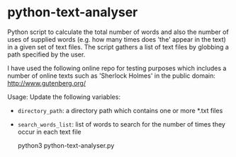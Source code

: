 # python-text-analyser
Python script to calculate the total number of words and also the number of uses of supplied words (e.g. how many times does 'the' appear in the text) in a given set of text files.
The script gathers a list of text files by globbing a path specified by the user.

I have used the following online repo for testing purposes which includes a number of online texts such as 'Sherlock Holmes' in the public domain:
http://www.gutenberg.org/

Usage:
Update the following variables:
- `directory_path`: a directory path which contains one or more *.txt files
- `search_words_list`: list of words to search for the number of times they occur in each text file

    python3 python-text-analyser.py
